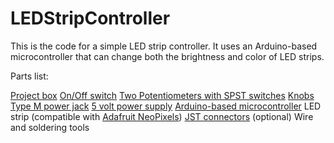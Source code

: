 LEDStripController
==================

This is the code for a simple LED strip controller. It uses an Arduino-based microcontroller that can change both the brightness and color of LED strips.

Parts list:

[Project box](http://www.radioshack.com/product/index.jsp?productId=2062298)
[On/Off switch](http://www.radioshack.com/product/index.jsp?productId=3097458)
[Two Potentiometers with SPST switches](http://www.radioshack.com/product/index.jsp?productId=2062298)
[Knobs](http://www.radioshack.com/product/index.jsp?productId=2103791)
[Type M power jack](http://www.radioshack.com/product/index.jsp?productId=2102486) 
[5 volt power supply](http://www.radioshack.com/product/index.jsp?productId=21779296)
[Arduino-based microcontroller](https://www.pjrc.com/store/teensy.html)
LED strip (compatible with [Adafruit NeoPixels](http://www.adafruit.com/products/1461))
[JST connectors](http://www.adafruit.com/products/1663) (optional)
Wire and soldering tools
